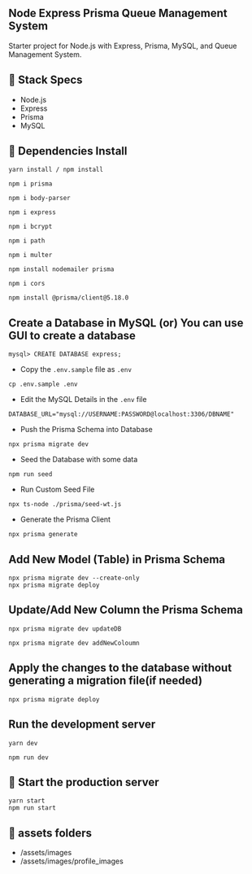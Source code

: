 ## Node Express Prisma Queue Management System

Starter project for Node.js with Express, Prisma, MySQL, and Queue Management System.

## 🍔 Stack Specs

- Node.js
- Express
- Prisma
- MySQL

## 🧬 Dependencies Install

```
yarn install / npm install

npm i prisma

npm i body-parser

npm i express

npm i bcrypt

npm i path

npm i multer

npm install nodemailer prisma

npm i cors

npm install @prisma/client@5.18.0

```

## Create a Database in MySQL (or) You can use GUI to create a database

```
mysql> CREATE DATABASE express;
```

- Copy the `.env.sample` file as `.env`

```
cp .env.sample .env
```

- Edit the MySQL Details in the `.env` file

```
DATABASE_URL="mysql://USERNAME:PASSWORD@localhost:3306/DBNAME"
```

- Push the Prisma Schema into Database

```
npx prisma migrate dev
```

- Seed the Database with some data

```
npm run seed
```

- Run Custom Seed File

```
npx ts-node ./prisma/seed-wt.js
```

- Generate the Prisma Client

```
npx prisma generate
```

## Add New Model (Table) in Prisma Schema

```
npx prisma migrate dev --create-only
npx prisma migrate deploy

```

## Update/Add New Column the Prisma Schema

```
npx prisma migrate dev updateDB
```
```
npx prisma migrate dev addNewColoumn
```
## Apply the changes to the database without generating a migration file(if needed)

```
npx prisma migrate deploy
```

## Run the development server

```
yarn dev

npm run dev

```

## 🚀 Start the production server

```
yarn start
npm run start

```

## 🚀 assets folders

- /assets/images
- /assets/images/profile_images

```